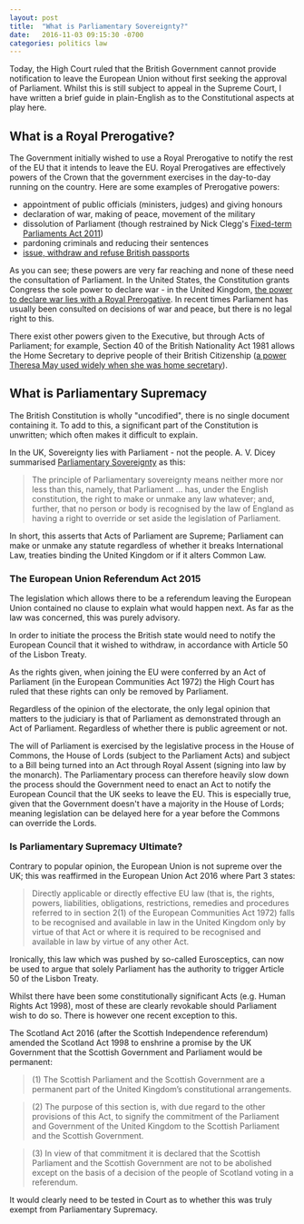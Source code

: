 ```yaml
---
layout: post
title:  "What is Parliamentary Sovereignty?"
date:   2016-11-03 09:15:30 -0700
categories: politics law
---
```


Today, the High Court ruled that the British Government cannot provide notification
to leave the European Union without first seeking the approval of Parliament.
Whilst this is still subject to appeal in the Supreme Court, I have written a
brief guide in plain-English as to the Constitutional aspects at play here.

## What is a Royal Prerogative?

The Government initially wished to use a Royal Prerogative to notify the rest of the
EU that it intends to leave the EU. Royal Prerogatives are effectively powers of the
Crown that the government exercises in the day-to-day running on the country.
Here are some examples of Prerogative powers:

* appointment of public officials (ministers, judges) and giving honours
* declaration of war, making of peace, movement of the military
* dissolution of Parliament (though restrained by Nick Clegg's [Fixed-term Parliaments Act 2011](https://en.wikipedia.org/wiki/Fixed-term_Parliaments_Act_2011))
* pardoning criminals and reducing their sentences
* [issue, withdraw and refuse British passports](http://researchbriefings.files.parliament.uk/documents/SN06820/SN06820.pdf)

As you can see; these powers are very far reaching and none of these need the
consultation of Parliament. In the United States, the Constitution grants Congress
the sole power to declare war - in the United Kingdom, [the power to declare war lies with a
Royal Prerogative](https://www.amazon.co.uk/Federal-Constitution-Britain/dp/1326061461). In recent times Parliament has usually been consulted on decisions
of war and peace, but there is no legal right to this.

There exist other powers given to the Executive, but through Acts of Parliament; for
example, Section 40 of the British Nationality Act 1981 allows the Home Secretary
to deprive people of their British Citizenship ([a power Theresa May used widely
when she was home secretary](https://www.thebureauinvestigates.com/2016/06/21/citizenship-stripping-new-figures-reveal-theresa-may-deprived-33-individuals-british-citizenship/)).

## What is Parliamentary Supremacy

The British Constitution is wholly "uncodified", there is no single document containing it.
To add to this, a significant part of the Constitution is unwritten; which often
makes it difficult to explain.

In the UK, Sovereignty lies with Parliament - not the people. A. V. Dicey
summarised [Parliamentary Sovereignty](http://www.publications.parliament.uk/pa/cm201011/cmselect/cmeuleg/633ii/633we02.htm) as this:

> The principle of Parliamentary sovereignty means neither more nor less than this, namely, that Parliament ... has, under the English constitution, the right to make or unmake any law whatever; and, further, that no person or body is recognised by the law of England as having a right to override or set aside the legislation of Parliament.

In short, this asserts that Acts of Parliament are Supreme; Parliament can make
or unmake any statute regardless of whether it breaks International Law, treaties
binding the United Kingdom or if it alters Common Law.

### The European Union Referendum Act 2015

The legislation which allows there to be a referendum leaving the European Union
contained no clause to explain what would happen next. As far as the law was
concerned, this was purely advisory.

In order to initiate the process the British state would need to notify the
European Council that it wished to withdraw, in accordance with Article 50 of
the Lisbon Treaty.

As the rights given, when joining the EU were conferred by an Act of Parliament
(in the European Communities Act 1972) the High Court has ruled that these rights
can only be removed by Parliament.

Regardless of the opinion of the electorate, the only legal opinion that matters to
the judiciary is that of Parliament as demonstrated through an Act of Parliament.
Regardless of whether there is public agreement or not.

The will of Parliament is exercised by the legislative process in the House of
Commons, the House of Lords (subject to the Parliament Acts) and subject to
a Bill being turned into an Act through Royal Assent (signing into law by the
monarch). The Parliamentary process can therefore heavily slow down the process
should the Government need to enact an Act to notify the European Council that
the UK seeks to leave the EU. This is especially true, given that the Government
doesn't have a majority in the House of Lords; meaning legislation can be delayed
here for a year before the Commons can override the Lords.

### Is Parliamentary Supremacy Ultimate?

Contrary to popular opinion, the European Union is not supreme over the UK;
this was reaffirmed in the European Union Act 2016 where Part 3 states:

> Directly applicable or directly effective EU law (that is, the rights, powers, liabilities, obligations, restrictions, remedies and procedures referred to in section 2(1) of the European Communities Act 1972) falls to be recognised and available in law in the United Kingdom only by virtue of that Act or where it is required to be recognised and available in law by virtue of any other Act.

Ironically, this law which was pushed by so-called Eurosceptics, can now be used
to argue that solely Parliament has the authority to trigger Article 50 of the Lisbon Treaty.

Whilst there have been some constitutionally significant Acts
(e.g. Human Rights Act 1998), most of these are clearly revokable should
Parliament wish to do so. There is however one recent exception to this.

The Scotland Act 2016 (after the Scottish Independence referendum) amended the
Scotland Act 1998 to enshrine a promise by the UK Government that the Scottish
Government and Parliament would be permanent:

> (1) The Scottish Parliament and the Scottish Government are a permanent
part of the United Kingdom’s constitutional arrangements.

> (2) The purpose of this section is, with due regard to the other provisions
of this Act, to signify the commitment of the Parliament and
Government of the United Kingdom to the Scottish Parliament and the
Scottish Government.

> (3) In view of that commitment it is declared that the Scottish Parliament
and the Scottish Government are not to be abolished except on the basis
of a decision of the people of Scotland voting in a referendum.

It would clearly need to be tested in Court as to whether this was truly exempt
from Parliamentary Supremacy.
